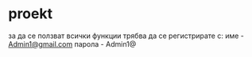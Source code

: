# proekt
за да се ползват всички функции трябва да се регистрирате с:
име - Admin1@gmail.com
парола - Admin1@
